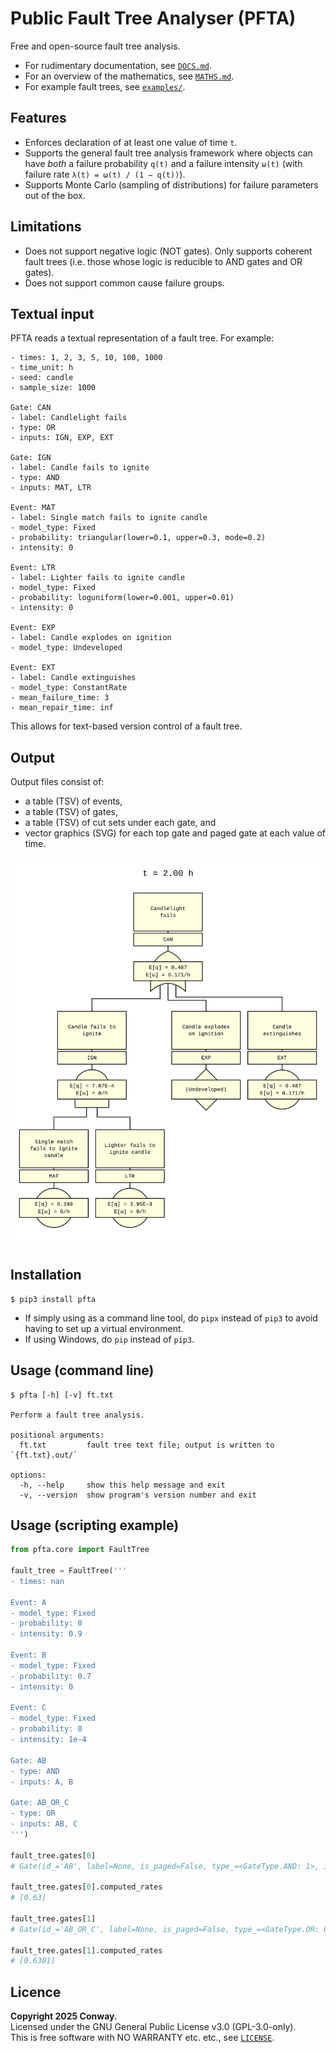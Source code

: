# Public Fault Tree Analyser (PFTA)

Free and open-source fault tree analysis.

- For rudimentary documentation, see [`DOCS.md`].
- For an overview of the mathematics, see [`MATHS.md`].
- For example fault trees, see [`examples/`].


## Features

- Enforces declaration of at least one value of time `t`.
- Supports the general fault tree analysis framework where objects can have
  *both* a failure probability `q(t)` and a failure intensity `ω(t)` (with failure rate `λ(t) = ω(t) / (1 − q(t))`).
- Supports Monte Carlo (sampling of distributions) for failure parameters out of the box.


## Limitations

- Does not support negative logic (NOT gates). Only supports coherent fault trees
  (i.e. those whose logic is reducible to AND gates and OR gates).
- Does not support common cause failure groups.


## Textual input

PFTA reads a textual representation of a fault tree. For example:

```
- times: 1, 2, 3, 5, 10, 100, 1000
- time_unit: h
- seed: candle
- sample_size: 1000

Gate: CAN
- label: Candlelight fails
- type: OR
- inputs: IGN, EXP, EXT

Gate: IGN
- label: Candle fails to ignite
- type: AND
- inputs: MAT, LTR

Event: MAT
- label: Single match fails to ignite candle
- model_type: Fixed
- probability: triangular(lower=0.1, upper=0.3, mode=0.2)
- intensity: 0

Event: LTR
- label: Lighter fails to ignite candle
- model_type: Fixed
- probability: loguniform(lower=0.001, upper=0.01)
- intensity: 0

Event: EXP
- label: Candle explodes on ignition
- model_type: Undeveloped

Event: EXT
- label: Candle extinguishes
- model_type: ConstantRate
- mean_failure_time: 3
- mean_repair_time: inf
```

This allows for text-based version control of a fault tree.


## Output

Output files consist of:

- a table (TSV) of events,
- a table (TSV) of gates,
- a table (TSV) of cut sets under each gate, and
- vector graphics (SVG) for each top gate and paged gate at each value of time.

<img
  alt="Nice looking SVG output for the example above."
  src="https://raw.githubusercontent.com/public-fta/pfta/master/candle.svg"
  width="640">


## Installation

```
$ pip3 install pfta
```

- If simply using as a command line tool, do `pipx` instead of `pip3` to avoid having to set up a virtual environment.
- If using Windows, do `pip` instead of `pip3`.


## Usage (command line)

```
$ pfta [-h] [-v] ft.txt

Perform a fault tree analysis.

positional arguments:
  ft.txt         fault tree text file; output is written to `{ft.txt}.out/`

options:
  -h, --help     show this help message and exit
  -v, --version  show program's version number and exit
```


## Usage (scripting example)

```python
from pfta.core import FaultTree

fault_tree = FaultTree('''
- times: nan

Event: A
- model_type: Fixed
- probability: 0
- intensity: 0.9

Event: B
- model_type: Fixed
- probability: 0.7
- intensity: 0

Event: C
- model_type: Fixed
- probability: 0
- intensity: 1e-4

Gate: AB
- type: AND
- inputs: A, B

Gate: AB_OR_C
- type: OR
- inputs: AB, C
''')

fault_tree.gates[0]
# Gate(id_='AB', label=None, is_paged=False, type_=<GateType.AND: 1>, input_ids=['A', 'B'], input_ids_line_number=21, comment=None, is_top_gate=False, flattened_indexer=FlattenedIndexer(time_count=1, sample_size=1, flattened_size=1), computed_expression=Expression(Term(0b11)), computed_probabilities=[0.0], computed_intensities=[0.63], computed_rates=[0.63], computed_expected_probabilities=[0.0], computed_expected_intensities=[0.63], computed_expected_rates=[0.63])

fault_tree.gates[0].computed_rates
# [0.63]

fault_tree.gates[1]
# Gate(id_='AB_OR_C', label=None, is_paged=False, type_=<GateType.OR: 0>, input_ids=['AB', 'C'], input_ids_line_number=25, comment=None, is_top_gate=True, flattened_indexer=FlattenedIndexer(time_count=1, sample_size=1, flattened_size=1), computed_expression=Expression(Term(0b11), Term(0b100)), computed_probabilities=[0.0], computed_intensities=[0.6301], computed_rates=[0.6301], computed_expected_probabilities=[0.0], computed_expected_intensities=[0.6301], computed_expected_rates=[0.6301])

fault_tree.gates[1].computed_rates
# [0.6301]
```


## Licence

**Copyright 2025 Conway.** <br>
Licensed under the GNU General Public License v3.0 (GPL-3.0-only). <br>
This is free software with NO WARRANTY etc. etc., see [`LICENSE`].


[`examples/`]: https://github.com/public-fta/pfta/tree/master/examples
[`DOCS.md`]: https://github.com/public-fta/pfta/blob/master/DOCS.md
[`LICENSE`]: https://github.com/public-fta/pfta/blob/master/LICENSE
[`MATHS.md`]: https://github.com/public-fta/pfta/blob/master/MATHS.md

